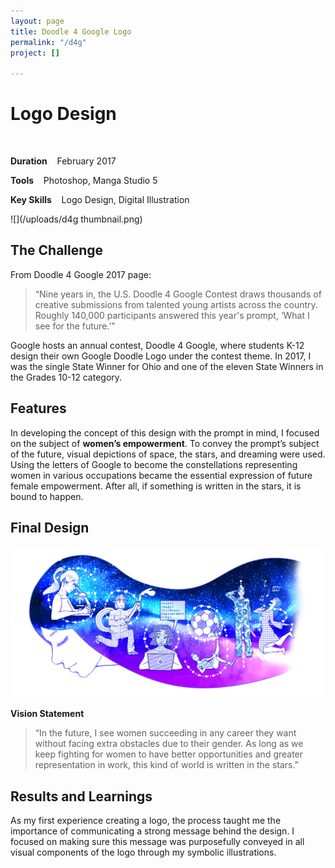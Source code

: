 ```yaml
---
layout: page
title: Doodle 4 Google Logo
permalink: "/d4g"
project: []

---
```

# Logo Design

&nbsp;

**Duration** &nbsp;&nbsp;&nbsp;February 2017

**Tools** &nbsp;&nbsp;&nbsp;Photoshop, Manga Studio 5

**Key Skills** &nbsp;&nbsp;&nbsp;Logo Design, Digital Illustration

![](/uploads/d4g thumbnail.png)

## The Challenge

From Doodle 4 Google 2017 page:

> “Nine years in, the U.S. Doodle 4 Google Contest draws thousands of creative submissions from talented young artists across the country. Roughly 140,000 participants answered this year's prompt, ‘What I see for the future.’”

Google hosts an annual contest, Doodle 4 Google, where students K-12 design their own Google Doodle Logo under the contest theme. In 2017, I was the single State Winner for Ohio and one of the eleven State Winners in the Grades 10-12 category.

## Features

In developing the concept of this design with the prompt in mind, I focused on the subject of **women’s empowerment**. To convey the prompt’s subject of the future, visual depictions of space, the stars, and dreaming were used. Using the letters of Google to become the constellations representing women in various occupations became the essential expression of future female empowerment. After all, if something is written in the stars, it is bound to happen.

## Final Design

![](/uploads/doodle4google_bricebai_original.jpg)

**Vision Statement**

> “In the future, I see women succeeding in any career they want without facing extra obstacles due to their gender. As long as we keep fighting for women to have better opportunities and greater representation in work, this kind of world is written in the stars.”

## Results and Learnings

As my first experience creating a logo, the process taught me the importance of communicating a strong message behind the design. I focused on making sure this message was purposefully conveyed in all visual components of the logo through my symbolic illustrations.